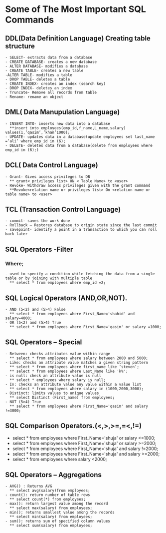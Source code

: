 # Some of The Most Important SQL Commands
## DDL(Data Definition Language) Creating table structure
    - SELECT- extracts data from a database
    - CREATE DATABASE- creates a new database
    - ALTER DATABASE- modifies a database
    - CREATE TABLE- creates a new table
    -ALTER TABLE- modifies a table
    - DROP TABLE- deletes a table
    - CREATE INDEX- creates an index (search key)
    - DROP INDEX- deletes an index
    - Truncate- Remove all records from table
    - Rename- rename an object
## DML( Data Manupulation Language)
    - INSERT INTO- inserts new data into a database
      **insert into employees(emp_id,f_name,L_name,salary) values(1,’qasim’,’khan’1000);
    - UPDATE- updates data in a database(update employees set last_name =’ali’ where emp_id in (6);
    - DELETE- deletes data from a database(delete from employees where emp_id in (6);)
## DCL( Data Control Language)
    - Grant- Gives access privileges to DB
      ** grant< privileges list> ON < Table Name> to <user>
    - Revoke- Withdraw access privileges given with the grant command
      **Revoke<relation name or privileges list> On <relation name or table name> to <user>
## TCL (Transaction Control Language)
    - commit- saves the work done
    - Rollback – Restores database to origin state since the last commit
    - savepoint- identify a point in a transaction to which you can roll back later
## SQL Operators -Filter
### Where;
    - used to specify a condition while fetching the data from a single table or by joining with multiple table
      ** select * from employees where emp_id =2;
## SQL Logical Operators (AND,OR,NOT).
    - AND (5<2) and (5>4) False
      ** select * from employees where First_Name='shahid' and salary=4000;
    - OR (5<2) and (5>4) True
      ** select * from employees where First_Name='qasim' or salary =1000;
## SQL Operators – Special
    - Between: checks attributes value within range
      ** select * from employees where salary between 2000 and 5000;
    - Like: checks an attribute value matches a given string pattern
      ** select * from employees where first_name like ‘steven’;
      ** select * from employees where Last_Name like 'k%';
    - is null: check an attribute value is null 
      ** select * employees where salary is null;
    - In: checks an attribute value any value within a value list
      ** select * from employees where salary in (1000,2000,3000);
    - Distinct: limits values to unique values
      ** select Distinct (First_name) from employees;
    - NOT (5>4) True
      ** select * from employees where First_Name='qasim' and salary !=3000;
## SQL Comparison Operators.(<,>,>=,=<,!=)
  - select * from employees where First_Name='shuja' or salary <=1000;
  - select * from employees where First_Name='shuja' or salary >=2000;
  - select * from employees where First_Name='shuja' and salary !=2000;
  - select * from employees where First_Name='shuja' and salary >=2000;
  - select * from employees where salary <2000;
## SQL Operators – Aggregations
    - AVG() : Returns AVG
      ** select avg(salary)from employees;
    - count(): return number of table rows
      ** select count(*) from employees;
    - max(): return largest value among the record
      ** select max(salary) from employees;
    - min(): returns smallest value among the records
      ** select min(salary) from employees;
    - sum(): returns sum of specified column values
      ** select sum(salary) from employees;
